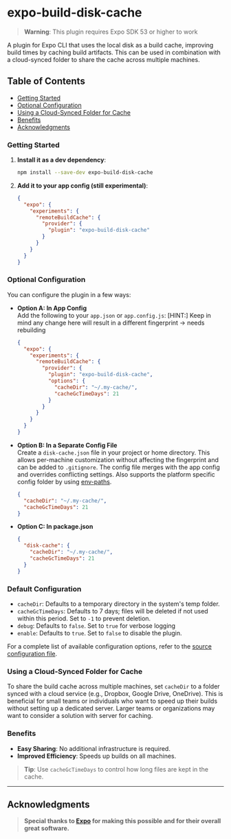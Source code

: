 # expo-build-disk-cache

> **Warning**: This plugin requires Expo SDK 53 or higher to work

A plugin for Expo CLI that uses the local disk as a build cache, improving build times by caching build artifacts. This can be used in combination with a cloud-synced folder to share the cache across multiple machines.

## Table of Contents

- [Getting Started](#getting-started)
- [Optional Configuration](#optional-configuration)
- [Using a Cloud-Synced Folder for Cache](#using-a-cloud-synced-folder-for-cache)
- [Benefits](#benefits)
- [Acknowledgments](#acknowledgments)

### Getting Started



1. **Install it as a dev dependency**:

   ```bash
   npm install --save-dev expo-build-disk-cache
   ```

2. **Add it to your app config (still experimental)**:

   ```json
   {
     "expo": {
       "experiments": {
         "remoteBuildCache": {
           "provider": {
             "plugin": "expo-build-disk-cache"
           }
         }
       }
     }
   }
   ```

### Optional Configuration

You can configure the plugin in a few ways:

- **Option A: In App Config**  
  Add the following to your `app.json` or `app.config.js`:
  [HINT:] Keep in mind any change here will result in a different fingerprint -> needs rebuilding

  ```json
  {
    "expo": {
      "experiments": {
        "remoteBuildCache": {
          "provider": {
            "plugin": "expo-build-disk-cache",
            "options": {
              "cacheDir": "~/.my-cache/",
              "cacheGcTimeDays": 21
            }
          }
        }
      }
    }
  }
  ```

- **Option B: In a Separate Config File**  
  Create a `disk-cache.json` file in your project or home directory. This allows per-machine customization without affecting the fingerprint and can be added to `.gitignore`. The config file merges with the app config and overrides conflicting settings. Also supports the platform specific config folder by using [env-paths](https://github.com/sindresorhus/env-paths?tab=readme-ov-file#pathsconfig).

  ```json
  {
    "cacheDir": "~/.my-cache/",
    "cacheGcTimeDays": 21
  }
  ```

- **Option C: In package.json**  
  ```json
  {
    "disk-cache": {
      "cacheDir": "~/.my-cache/",
      "cacheGcTimeDays": 21
    }
  }
  ```

### Default Configuration

- `cacheDir`: Defaults to a temporary directory in the system's temp folder.
- `cacheGcTimeDays`: Defaults to 7 days; files will be deleted if not used within this period. Set to `-1` to prevent deletion.
- `debug`: Defaults to `false`. Set to `true` for verbose logging
- `enable`: Defaults to `true`. Set to `false` to disable the plugin.

For a complete list of available configuration options, refer to the [source configuration file](src/config/config.ts).

### Using a Cloud-Synced Folder for Cache

To share the build cache across multiple machines, set `cacheDir` to a folder synced with a cloud service (e.g., Dropbox, Google Drive, OneDrive). This is beneficial for small teams or individuals who want to speed up their builds without setting up a dedicated server. Larger teams or organizations may want to consider a solution with server for caching.

### Benefits

- **Easy Sharing**: No additional infrastructure is required.
- **Improved Efficiency**: Speeds up builds on all machines.

> **Tip**: Use `cacheGcTimeDays` to control how long files are kept in the cache.

---

## Acknowledgments

> **Special thanks to [Expo](https://expo.dev/) for making this possible and for their overall great software.**
